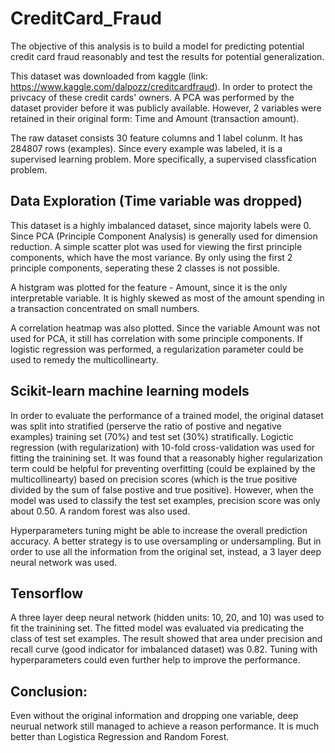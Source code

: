 # CreditCard_Fraud
The objective of this analysis is to build a model for predicting potential credit card fraud reasonably and test the results for potential generalization.

This dataset was downloaded from kaggle (link: https://www.kaggle.com/dalpozz/creditcardfraud). In order to protect the privcacy of these credit cards' owners. A PCA was performed by the dataset provider before it was publicly available. However, 2 variables were retained in their original form: Time and Amount (transaction amount).   

The raw dataset consists 30 feature columns and 1 label colunm. It has 284807 rows (examples). Since every example was labeled, it is a supervised learning problem. More specifically, a supervised classfication problem. 

## Data Exploration (Time variable was dropped)
This dataset is a highly imbalanced dataset, since majority labels were 0.
Since PCA (Principle Component Analysis) is generally used for dimension reduction. A simple scatter plot was used for viewing the first principle components, which have the most variance. By only using the first 2 principle components, seperating these 2 classes is not possible. 

A histgram was plotted for the feature - Amount, since it is the only interpretable variable. It is highly skewed as most of the amount spending in a transaction concentrated on small numbers. 

A correlation heatmap was also plotted. Since the variable Amount was not used for PCA, it still has correlation with some principle components. If logistic regression was performed, a regularization parameter could be used to remedy the multicollinearty. 

## Scikit-learn machine learning models
In order to evaluate the performance of a trained model, the original dataset was split into stratified (perserve the ratio of postive and negative examples) training set (70%) and test set (30%) stratifically.  Logictic regression (with regularization) with 10-fold cross-validation was used for fitting the trainining set. It was found that a reasonably higher regularization term could be helpful for preventing overfitting (could be explained by the multicollinearty) based on precision scores (which is the true positive divided by the sum of false postive and true positive). However, when the model was used to classify the test set examples, precision score was only about 0.50. A random forest was also used.

Hyperparameters tuning might be able to increase the overall prediction accuracy. A better strategy is to use oversampling or undersampling. But in order to use all the information from the original set, instead, a 3 layer deep neural network was used. 

## Tensorflow
A three layer deep neural network (hidden units: 10, 20, and 10) was used to fit the trainining set. The fitted model was evaluated via predicating the class of test set examples. The result showed that area under precision and recall curve (good indicator for imbalanced dataset) was 0.82. Tuning with hyperparameters could even further help to improve the performance. 

## Conclusion:
Even without the original information and dropping one variable, deep neurual network still managed to achieve a reason performance. It is much better than Logistica Regression and Random Forest.
